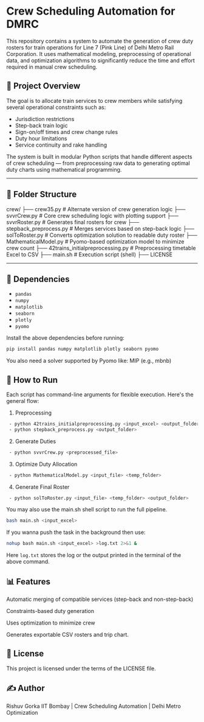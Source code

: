 # Crew Scheduling Automation for DMRC

This repository contains a system to automate the generation of crew duty rosters for train operations for Line 7 (Pink Line) of Delhi Metro Rail Corporation. It uses mathematical modeling, preprocessing of operational data, and optimization algorithms to significantly reduce the time and effort required in manual crew scheduling.

## 📌 Project Overview

The goal is to allocate train services to crew members while satisfying several operational constraints such as:
- Jurisdiction restrictions
- Step-back train logic
- Sign-on/off times and crew change rules
- Duty hour limitations
- Service continuity and rake handling

The system is built in modular Python scripts that handle different aspects of crew scheduling — from preprocessing raw data to generating optimal duty charts using mathematical programming.

---

## 📁 Folder Structure

crew/
├── crew35.py # Alternate version of crew generation logic
├── svvrCrew.py # Core crew scheduling logic with plotting support
├── svvrRoster.py # Generates final rosters for crew
├── stepback_preprocess.py # Merges services based on step-back logic
├── solToRoster.py # Converts optimization solution to readable duty roster
├── MathematicalModel.py # Pyomo-based optimization model to minimize crew count
├── 42trains_initialpreprocessing.py # Preprocessing timetable Excel to CSV
├── main.sh # Execution script (shell)
├── LICENSE

---

## 🧮 Dependencies

- `pandas`
- `numpy`
- `matplotlib`
- `seaborn`
- `plotly`
- `pyomo`

Install the above dependencies before running:

```bash
pip install pandas numpy matplotlib plotly seaborn pyomo
```
You also need a solver supported by Pyomo like:
MIP (e.g., mbnb)

## 🚀 How to Run
Each script has command-line arguments for flexible execution. Here's the general flow:

1. Preprocessing
```bash
 - python 42trains_initialpreprocessing.py <input_excel> <output_folder>
 - python stepback_preprocess.py <output_folder>
```
2. Generate Duties
```bash
 - python svvrCrew.py <preprocessed_file>
```
3. Optimize Duty Allocation
```bash
 - python MathematicalModel.py <input_file> <temp_folder>
```
4. Generate Final Roster
```bash
 - python solToRoster.py <input_file> <temp_folder> <output_folder>
```

You may also use the main.sh shell script to run the full pipeline.
```bash
bash main.sh <input_excel>
```
If you wanna push the task in the background then use:
```bash
nohup bash main.sh <input_excel> >log.txt 2>&1 &
```
Here `log.txt` stores the log or the output printed in the terminal of the above command.

## 📊 Features
Automatic merging of compatible services (step-back and non-step-back)

Constraints-based duty generation

Uses optimization to minimize crew

Generates exportable CSV rosters and trip chart.

## 📃 License
This project is licensed under the terms of the LICENSE file.

## ✍️ Author
Rishuv Gorka
IIT Bombay | Crew Scheduling Automation | Delhi Metro Optimization

